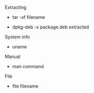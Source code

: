 Extracting
- tar -xf filename

- dpkg-deb -x package.deb extracted

System info
- uname 

Manual
- man command

File
- file filename
